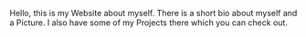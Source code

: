 Hello, this is my Website about myself.
There is a short bio about myself and a Picture.
I also have some of my Projects there which you can check out.